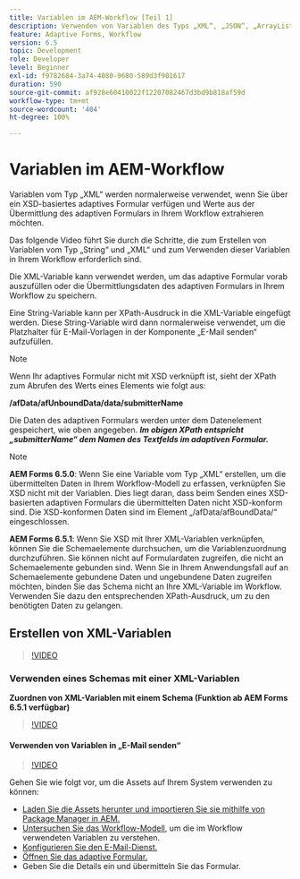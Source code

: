 ```yaml
---
title: Variablen im AEM-Workflow [Teil 1]
description: Verwenden von Variablen des Typs „XML“, „JSON“, „ArrayList“ und „Document“ in einem AEM-Workflow
feature: Adaptive Forms, Workflow
version: 6.5
topic: Development
role: Developer
level: Beginner
exl-id: f9782684-3a74-4080-9680-589d3f901617
duration: 590
source-git-commit: af928e60410022f12207082467d3bd9b818af59d
workflow-type: tm+mt
source-wordcount: '404'
ht-degree: 100%

---
```


# Variablen im AEM-Workflow

Variablen vom Typ „XML“ werden normalerweise verwendet, wenn Sie über ein XSD-basiertes adaptives Formular verfügen und Werte aus der Übermittlung des adaptiven Formulars in Ihrem Workflow extrahieren möchten.

Das folgende Video führt Sie durch die Schritte, die zum Erstellen von Variablen vom Typ „String“ und „XML“ und zum Verwenden dieser Variablen in Ihrem Workflow erforderlich sind.

Die XML-Variable kann verwendet werden, um das adaptive Formular vorab auszufüllen oder die Übermittlungsdaten des adaptiven Formulars in Ihrem Workflow zu speichern.

Eine String-Variable kann per XPath-Ausdruck in die XML-Variable eingefügt werden. Diese String-Variable wird dann normalerweise verwendet, um die Platzhalter für E-Mail-Vorlagen in der Komponente „E-Mail senden“ aufzufüllen.

>[!NOTE]
>
>Wenn Ihr adaptives Formular nicht mit XSD verknüpft ist, sieht der XPath zum Abrufen des Werts eines Elements wie folgt aus:
>
>**/afData/afUnboundData/data/submitterName**

Die Daten des adaptiven Formulars werden unter dem Datenelement gespeichert, wie oben angegeben. **_Im obigen XPath entspricht „submitterName“ dem Namen des Textfelds im adaptiven Formular._**

>[!NOTE]
>
>**AEM Forms 6.5.0**: Wenn Sie eine Variable vom Typ „XML“ erstellen, um die übermittelten Daten in Ihrem Workflow-Modell zu erfassen, verknüpfen Sie XSD nicht mit der Variablen. Dies liegt daran, dass beim Senden eines XSD-basierten adaptiven Formulars die übermittelten Daten nicht XSD-konform sind. Die XSD-konformen Daten sind im Element „/afData/afBoundData/“ eingeschlossen.
>
>**AEM Forms 6.5.1**: Wenn Sie XSD mit Ihrer XML-Variablen verknüpfen, können Sie die Schemaelemente durchsuchen, um die Variablenzuordnung durchzuführen. Sie können nicht auf Formulardaten zugreifen, die nicht an Schemaelemente gebunden sind. Wenn Sie in Ihrem Anwendungsfall auf an Schemaelemente gebundene Daten und ungebundene Daten zugreifen möchten, binden Sie das Schema nicht an Ihre XML-Variable im Workflow. Verwenden Sie dazu den entsprechenden XPath-Ausdruck, um zu den benötigten Daten zu gelangen.

## Erstellen von XML-Variablen

>[!VIDEO](https://video.tv.adobe.com/v/26440?quality=12&learn=on)

### Verwenden eines Schemas mit einer XML-Variablen

**Zuordnen von XML-Variablen mit einem Schema (Funktion ab AEM Forms 6.5.1 verfügbar)**

>[!VIDEO](https://video.tv.adobe.com/v/28098?quality=12&learn=on)

#### Verwenden von Variablen in „E-Mail senden“

>[!VIDEO](https://video.tv.adobe.com/v/26441?quality=12&learn=on)

Gehen Sie wie folgt vor, um die Assets auf Ihrem System verwenden zu können:

* [Laden Sie die Assets herunter und importieren Sie sie mithilfe von Package Manager in AEM.](assets/xmlandstringvariable.zip)
* [Untersuchen Sie das Workflow-Modell](http://localhost:4502/editor.html/conf/global/settings/workflow/models/vacationrequest.html), um die im Workflow verwendeten Variablen zu verstehen.
* [Konfigurieren Sie den E-Mail-Dienst.](https://helpx.adobe.com/de/experience-manager/6-5/sites/administering/using/notification.html#ConfiguringtheMailService)
* [Öffnen Sie das adaptive Formular.](http://localhost:4502/content/dam/formsanddocuments/applicationfortimeoff/jcr:content?wcmmode=disabled)
* Geben Sie die Details ein und übermitteln Sie das Formular.
